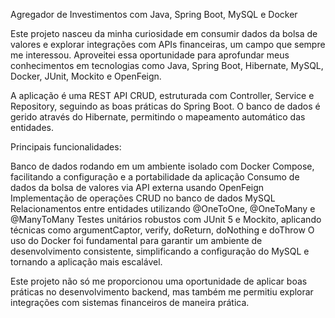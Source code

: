 Agregador de Investimentos com Java, Spring Boot, MySQL e Docker

Este projeto nasceu da minha curiosidade em consumir dados da bolsa de valores e explorar integrações com APIs financeiras, um campo que sempre me interessou. Aproveitei essa oportunidade para aprofundar meus conhecimentos em tecnologias como Java, Spring Boot, Hibernate, MySQL, Docker, JUnit, Mockito e OpenFeign.

A aplicação é uma REST API CRUD, estruturada com Controller, Service e Repository, seguindo as boas práticas do Spring Boot. O banco de dados é gerido através do Hibernate, permitindo o mapeamento automático das entidades.

Principais funcionalidades:

Banco de dados rodando em um ambiente isolado com Docker Compose, facilitando a configuração e a portabilidade da aplicação
Consumo de dados da bolsa de valores via API externa usando OpenFeign
Implementação de operações CRUD no banco de dados MySQL
Relacionamentos entre entidades utilizando @OneToOne, @OneToMany e @ManyToMany
Testes unitários robustos com JUnit 5 e Mockito, aplicando técnicas como argumentCaptor, verify, doReturn, doNothing e doThrow
O uso do Docker foi fundamental para garantir um ambiente de desenvolvimento consistente, simplificando a configuração do MySQL e tornando a aplicação mais escalável.

Este projeto não só me proporcionou uma oportunidade de aplicar boas práticas no desenvolvimento backend, mas também me permitiu explorar integrações com sistemas financeiros de maneira prática.
